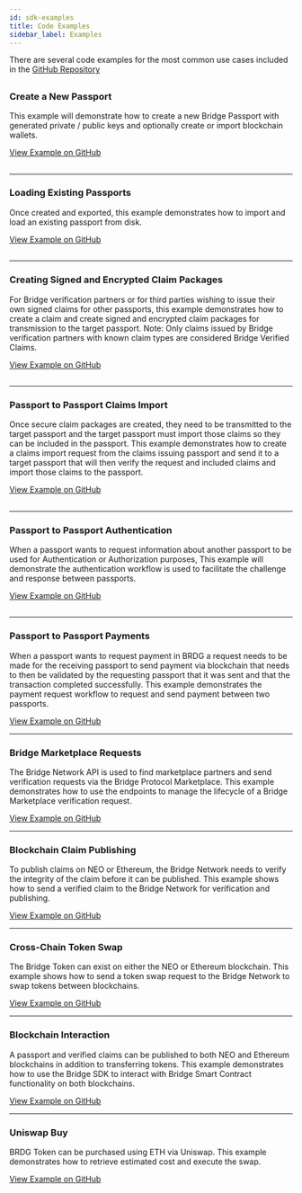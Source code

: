 ```yaml
---
id: sdk-examples
title: Code Examples
sidebar_label: Examples
---
```

There are several code examples for the most common use cases included in the <a href="https://github.com/bridge-protocol/bridge-protocol-js/tree/master/examples">GitHub Repository</a>

##

### Create a New Passport
<p class="nobottommargin">
This example will demonstrate how to create a new Bridge Passport with generated private / public keys and optionally create or import blockchain wallets.  
</p>
<a href="https://github.com/bridge-protocol/bridge-protocol-js/blob/master/examples/passport-create.js">View Example on GitHub</a>

##

---

### Loading Existing Passports
<p class="nobottommargin">
Once created and exported, this example demonstrates how to import and load an existing passport from disk.
</p>
<a href="https://github.com/bridge-protocol/bridge-protocol-js/blob/master/examples/passport-load.js">View Example on GitHub</a>

##

---

### Creating Signed and Encrypted Claim Packages
<p class="nobottommargin">
For Bridge verification partners or for third parties wishing to issue their own signed claims for other passports, this example demonstrates how to create a claim and create signed and encrypted claim packages for transmission to the target passport. Note: Only claims issued by Bridge verification partners with known claim types are considered Bridge Verified Claims.
</p>
<a href="https://github.com/bridge-protocol/bridge-protocol-js/blob/master/examples/claims-create.js">View Example on GitHub</a>

##

---

### Passport to Passport Claims Import
<p class="nobottommargin">
Once secure claim packages are created, they need to be transmitted to the target passport and the target passport must import those claims so they can be included in the passport.  This example demonstrates how to create a claims import request from the claims issuing passport and send it to a target passport that will then verify the request and included claims and import those claims to the passport.
</p>
<a href="https://github.com/bridge-protocol/bridge-protocol-js/blob/master/examples/claims-import.js">View Example on GitHub</a>

##

---

### Passport to Passport Authentication
<p class="nobottommargin">
When a passport wants to request information about another passport to be used for Authentication or Authorization purposes, This example will demonstrate the authentication workflow is used to facilitate the challenge and response between passports.   
</p>
<a href="https://github.com/bridge-protocol/bridge-protocol-js/blob/master/examples/authentication.js">View Example on GitHub</a>

##

---

### Passport to Passport Payments
<p class="nobottommargin">
When a passport wants to request payment in BRDG a request needs to be made for the receiving passport to send payment via blockchain that needs to then be validated by the requesting passport that it was sent and that the transaction completed successfully.  This example demonstrates the payment request workflow to request and send payment between two passports.
</p>
<a href="https://github.com/bridge-protocol/bridge-protocol-js/blob/master/examples/payment.js">View Example on GitHub</a>

---

### Bridge Marketplace Requests
<p class="nobottommargin">
The Bridge Network API is used to find marketplace partners and send verification requests via the Bridge Protocol Marketplace. This example demonstrates how to use the endpoints to manage the lifecycle of a Bridge Marketplace verification request.
</p>
<a href="https://github.com/bridge-protocol/bridge-protocol-js/blob/master/examples/verification-request.js">View Example on GitHub</a>

---

### Blockchain Claim Publishing
<p class="nobottommargin">
To publish claims on NEO or Ethereum, the Bridge Network needs to verify the integrity of the claim before it can be published.  This example shows how to send a verified claim to the Bridge Network for verification and publishing.
</p>
<a href="https://github.com/bridge-protocol/bridge-protocol-js/blob/master/examples/claims-publish.js">View Example on GitHub</a>

---

### Cross-Chain Token Swap
<p class="nobottommargin">
The Bridge Token can exist on either the NEO or Ethereum blockchain.  This example shows how to send a token swap request to the Bridge Network to swap tokens between blockchains.
</p>
<a href="https://github.com/bridge-protocol/bridge-protocol-js/blob/master/examples/token-swap.js">View Example on GitHub</a>

---

### Blockchain Interaction
<p class="nobottommargin">
A passport and verified claims can be published to both NEO and Ethereum blockchains in addition to transferring tokens.  This example demonstrates how to use the Bridge SDK to interact with Bridge Smart Contract functionality on both blockchains.
</p>
<a href="https://github.com/bridge-protocol/bridge-protocol-js/blob/master/examples/blockchain.js">View Example on GitHub</a>

---

### Uniswap Buy
<p class="nobottommargin">
BRDG Token can be purchased using ETH via Uniswap.  This example demonstrates how to retrieve estimated cost and execute the swap.
</p>
<a href="https://github.com/bridge-protocol/bridge-protocol-js/blob/master/examples/uniswap-buy.js">View Example on GitHub</a>

